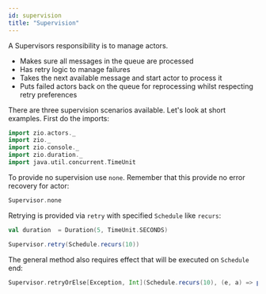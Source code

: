 ```yaml
---
id: supervision
title: "Supervision"
---
```


A Supervisors responsibility is to manage actors.

- Makes sure all messages in the queue are processed
- Has retry logic to manage failures
- Takes the next available message and start actor to process it
- Puts failed actors back on the queue for reprocessing whilst respecting retry preferences

There are three supervision scenarios available. Let's look at short examples.
First do the imports:

```scala mdoc:silent
import zio.actors._
import zio._
import zio.console._
import zio.duration._
import java.util.concurrent.TimeUnit
```

To provide no supervision use `none`. Remember that this provide no error recovery for actor:

```scala mdoc:silent
Supervisor.none
```

Retrying is provided via `retry` with specified `Schedule` like `recurs`:

```scala mdoc:silent
val duration  = Duration(5, TimeUnit.SECONDS)

Supervisor.retry(Schedule.recurs(10))
```

The general method also requires effect that will be executed on `Schedule` end:

```scala mdoc:silent
Supervisor.retryOrElse[Exception, Int](Schedule.recurs(10), (e, a) => putStrLn("nothing can be done").provide(Console.Live))
```